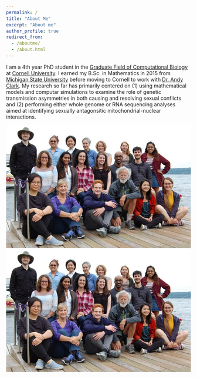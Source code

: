 ```yaml
---
permalink: /
title: "About Me"
excerpt: "About me"
author_profile: true
redirect_from: 
  - /aboutme/
  - /about.html
---
```


I am a 4th year PhD student in the [Graduate Field of Computational Biology](https://cb.cornell.edu/) at [Cornell University](https://www.cornell.edu/). I earned my B.Sc. in Mathematics in 2015 from [Michigan State University](https://msu.edu/) before moving to Cornell to work with [Dr. Andy Clark](https://blogs.cornell.edu/clarklabblog/). My research so far has primarily centered on (1) using mathematical models and computar simulations to examine the role of genetic transmission asymmetries in both causing and resolving sexual conflicts and (2) performing either whole genome or RNA sequencing analyses aimed at identifying sexually antagonsitic mitochondrial-nuclear interactions.

<img src="../images/clarklab.jpg" width="800" /> ![](../images/clarklab.jpg)